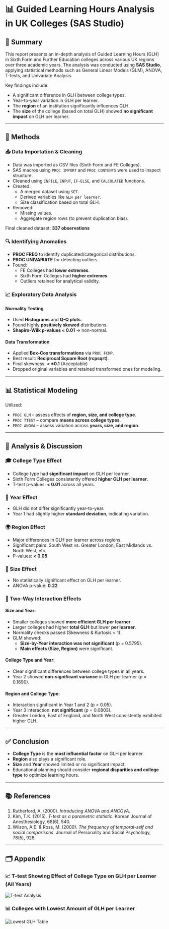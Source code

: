 
# 📊 Guided Learning Hours Analysis in UK Colleges (SAS Studio)

## 📝 Summary

This report presents an in-depth analysis of Guided Learning Hours (GLH) in Sixth Form and Further Education colleges across various UK regions over three academic years. The analysis was conducted using **SAS Studio**, applying statistical methods such as General Linear Models (GLM), ANOVA, T-tests, and Univariate Analysis.

Key findings include:

- A significant difference in GLH between college types.
- Year-to-year variation in GLH per learner.
- The **region** of an institution significantly influences GLH.
- The **size** of the college (based on total GLH) showed **no significant impact** on GLH per learner.

---

## 🔧 Methods

### 📥 Data Importation & Cleaning

- Data was imported as CSV files (Sixth Form and FE Colleges).
- SAS macros using `PROC IMPORT` and `PROC CONTENTS` were used to inspect structure.
- Cleaned using `INFILE`, `INPUT`, `IF-ELSE`, and `CALCULATED` functions.
- Created:
  - A merged dataset using `SET`.
  - Derived variables like `GLH per learner`.
  - Size classification based on total GLH.
- Removed:
  - Missing values.
  - Aggregate region rows (to prevent duplication bias).

Final cleaned dataset: **337 observations**

### 🔍 Identifying Anomalies

- **PROC FREQ** to identify duplicated/categorical distributions.
- **PROC UNIVARIATE** for detecting outliers.
- Found:
  - FE Colleges had **lower extremes**.
  - Sixth Form Colleges had **higher extremes**.
  - Outliers retained for analytical validity.

### 📈 Exploratory Data Analysis

#### Normality Testing

- Used **Histograms** and **Q-Q plots**.
- Found highly **positively skewed** distributions.
- **Shapiro-Wilk p-values < 0.01** → non-normal.

#### Data Transformation

- Applied **Box-Cox transformations** via `PROC FCMP`.
- Best result: **Reciprocal Square Root (rcpsqrt)**.
- Final skewness: **< ±0.1** (Acceptable)
- Dropped original variables and retained transformed ones for modeling.

---

## 📊 Statistical Modeling

Utilized:

- `PROC GLM` – assess effects of **region, size, and college type**.
- `PROC TTEST` – compare **means across college types**.
- `PROC ANOVA` – assess variation across **years, size, and region**.

---

## 📌 Analysis & Discussion

### 🎓 College Type Effect

- College type had **significant impact** on GLH per learner.
- Sixth Form Colleges consistently offered **higher GLH per learner**.
- T-test p-values: **< 0.01** across all years.

### 📅 Year Effect

- GLH did not differ significantly year-to-year.
- Year 1 had slightly higher **standard deviation**, indicating variation.

### 🌍 Region Effect

- Major differences in GLH per learner across regions.
- Significant pairs: South West vs. Greater London, East Midlands vs. North West, etc.
- P-values: **< 0.05**

### 🏫 Size Effect

- No statistically significant effect on GLH per learner.
- ANOVA p-value: **0.22**

### 🧮 Two-Way Interaction Effects

#### Size and Year:

- Smaller colleges showed **more efficient GLH per learner**.
- Larger colleges had higher **total GLH** but lower **per learner**.
- Normality checks passed (Skewness & Kurtosis < 1).
- GLM showed:
  - **Size-by-Year interaction was not significant** (p = 0.5795).
  - **Main effects (Size, Region)** were significant.

#### College Type and Year:

- Clear significant differences between college types in all years.
- Year 2 showed **non-significant variance** in GLH per learner (p = 0.1690).

#### Region and College Type:

- Interaction significant in Year 1 and 2 (p < 0.05).
- Year 3 interaction: **not significant** (p = 0.0803).
- Greater London, East of England, and North West consistently exhibited higher GLH.

---

## ✅ Conclusion

- **College Type** is the **most influential factor** on GLH per learner.
- **Region** also plays a significant role.
- **Size** and **Year** showed limited or no significant impact.
- Educational planning should consider **regional disparities and college type** to optimize learning hours.

---

## 📚 References

1. Rutherford, A. (2000). *Introducing ANOVA and ANCOVA.*
2. Kim, T.K. (2015). *T-test as a parametric statistic*. Korean Journal of Anesthesiology, 68(6), 540.
3. Wilson, A.E. & Ross, M. (2000). *The frequency of temporal-self and social comparisons*. Journal of Personality and Social Psychology, 78(5), 928.

---

## 🗂️ Appendix

### 📈 T-test Showing Effect of College Type on GLH per Learner (All Years)

![T-test Analysis](SAS%206.png)

### 📊 Colleges with Lowest Amount of GLH per Learner

![Lowest GLH Table](SAS%2010.png)
